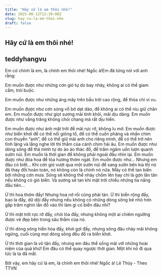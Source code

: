 ```yaml
---
title: "Hãy cứ là em thôi nhé!"
date: 2025-06-12T12:39:08Z
slug: hay-cu-la-em-thoi-nhe
draft: false
---
```


## Hãy cứ là em thôi nhé!

## teddyhangvu

Em cứ chính là em, là chính em thôi nhé! Ngốc à!Em đã từng nói với anh rằng:
 
Em muốn được như những cơn gió tự do bay nhảy, không ai có thể giam cầm, trói buộc.
 
Em muốn được như những áng mây trên bầu trời cao rộng, để thỏa chí vi vu.
 
Em muốn được như cơn sóng vỗ bờ dạt dào, để không ai có thể níu giữ chân em.
Em muốn được như giọt sương mãi tinh khôi, mãi dịu dàng. 
Em muốn được như vầng trăng không chói chang mà rất dịu hiền.
 
Em muốn được như ánh mặt trời để mãi rực rỡ, không lu mờ. 
Em muốn được như biển khơi để có thể nổi giông tố, để có thể cuốn phăng và nhấn chìm con thuyền “anh”, để có thể giữ mãi anh cho riêng mình, để có thể trở nên tĩnh lặng và lắng nghe lời thì thầm của cánh chim hải âu. 
Em muốn được như dòng sông để thả mình tự do ào ào thác đổ, để trầm ngâm uốn lượn quanh sườn núi. 
Em muốn là thời gian để không phải ngoái đầu nhìn lại. 
Em muốn được như đóa hoa để tỏa hương thơm ngát. 
Em muốn được như…
                Nhưng em đâu có biết...
Khi cơn gió vượt qua một sườn núi để sang sườn bên kia thì nó đã thay đổi hoàn toàn, nó không còn là chính nó nữa.
Mây có thể tan biến bởi những cơn mưa. 
Sóng sẽ không thể nhảy chồm lên hay chỉ là gợn lăn tăn nếu không có gió biển. 
Và sương sẽ tan khi mặt trời chiếu những tia nắng đầu tiên…
      
Ừ thì hoa thơm đấy! Nhưng hoa nở rồi cũng phải tàn. 
Ừ thì biển rộng đấy, bao la đấy, dữ dội đấy nhưng nếu không có những dòng sông bé nhỏ hơn gấp trăm nghìn lần đổ vào thì làm gì có biển đâu nhỉ?
      
Ừ thì mặt trời rực rỡ đấy, chói lòa đấy, nhưng không một ai chiêm ngưỡng được vẻ đẹp bên trong sâu thẳm của nó.
         
Ừ thì dòng sông hiền hòa đấy, khơi gợi đấy, nhưng sông đâu chảy mãi không ngừng, cuối cùng mọi dòng sông đều đổ ra biển khơi.
         
Ừ thì thời gian là vô tận đấy, nhưng em đâu thể sống mãi với những hoài niệm của quá khứ! Em đâu có thể quay ngược thời gian. Một khi nó đi qua tức là ta đã mất.
      
Bởi vậy, em hãy cứ là em, là chính em thôi nhé! Ngốc à!
Lê Thủy - Theo TTVN